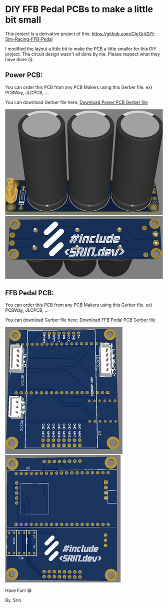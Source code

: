 # DIY FFB Pedal PCBs to make a little bit small
This project is a derivative project of this: https://github.com/ChrGri/DIY-Sim-Racing-FFB-Pedal

I modified the layout a little bit to make the PCB a little smaller for this DIY project. The circuit design wasn't all done by me. Please respect what they have done 😘

## Power PCB:

You can order this PCB from any PCB Makers using this Gerber file. ex) PCBWay, JLCPCB, ...

You can download Gerber file here: [Download Power PCB Gerber file](https://github.com/srinn/diyffbpedal_pcbs/raw/main/power_pcb_different_batch_by_srin/Gerber_Power-Pcb-With-100v-3300uf_PCB_Power-Pcb-With-100v-3300uf_2024-05-04.zip)

![img](https://github.com/srinn/diyffbpedal_pcbs/blob/main/power_pcb_different_batch_by_srin/power_pcb_front.png?raw=true)
![img](https://github.com/srinn/diyffbpedal_pcbs/blob/main/power_pcb_different_batch_by_srin/power_pcb_back.png?raw=true)

## FFB Pedal PCB:

You can order this PCB from any PCB Makers using this Gerber file. ex) PCBWay, JLCPCB, ...

You can download Gerber file here: [Download FFB Pedal PCB Gerber file](https://github.com/srinn/diyffbpedal_pcbs/raw/main/Pedal_pcb_different_batch_by_srin/Gerber_Pedal-Pcb-v3-different-batch_PCB_Pedal-Pcb-v3-different-batch_2024-05-04.zip)

![img](https://github.com/srinn/diyffbpedal_pcbs/blob/main/Pedal_pcb_different_batch_by_srin/pedal_pcb_front.png?raw=true)
![img](https://github.com/srinn/diyffbpedal_pcbs/blob/main/Pedal_pcb_different_batch_by_srin/pedal_pcb_back.png?raw=true)

Have Fun! 😁

By. Srin
